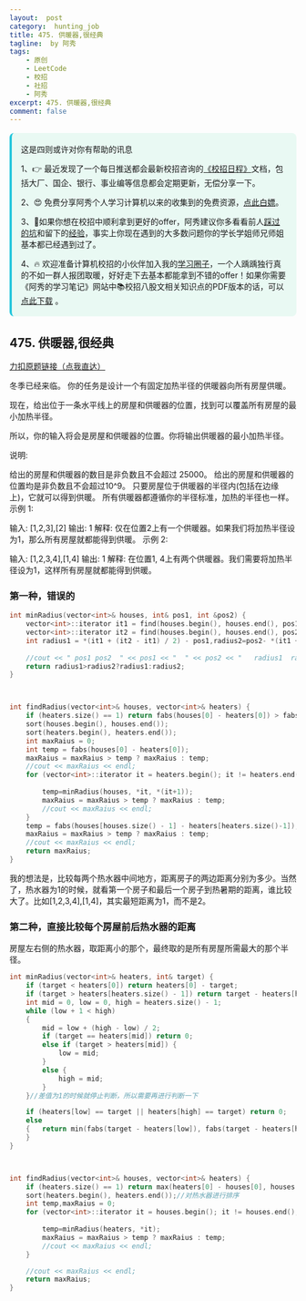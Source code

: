 ```yaml
---
layout:  post
category:  hunting_job
title: 475. 供暖器,很经典
tagline:  by 阿秀
tags:
    - 原创
    - LeetCode
    - 校招
    - 社招
    - 阿秀
excerpt: 475. 供暖器,很经典
comment: false
---
```






<div style="border-color: #24C6DC;
            background-color: #e9f9f3;         
            margin: 1rem 0;
        padding: .25rem 1rem;
        border-left-width: .3rem;
        border-left-style: solid;
        border-radius: .5rem;
        color: inherit;">
  <p>这是四则或许对你有帮助的讯息</p>
  <p>1、👉 最近发现了一个每日推送都会最新校招咨询的<a style="text-decoration: underline" href="https://flowus.cn/ee50d5eb-3cd5-4f74-880e-95b215dd4ff2" target="_blank">《校招日程》</a>文档，包括大厂、国企、银行、事业编等信息都会定期更新，无偿分享一下。</p>  
  <p>2、😍
    免费分享阿秀个人学习计算机以来的收集到的免费资源，<a style="text-decoration: underline" href="/notes/07-resources/01-free/01-introduce.html" target="_blank">点此白嫖</a>。
  </p>
  <p>3、🚀如果你想在校招中顺利拿到更好的offer，阿秀建议你多看看前人<a style="text-decoration: underline" href="https://www.yuque.com/tuobaaxiu/httmmc/npg1k81zeq4wfpyz" target="_blank">踩过的坑</a>和留下的<a style="text-decoration: underline"  target="_blank" href="https://www.yuque.com/tuobaaxiu/httmmc/gge9ppd0mbu2d3dp">经验</a>，事实上你现在遇到的大多数问题你的学长学姐师兄师姐基本都已经遇到过了。
  </p>
  <p>4、🔥 欢迎准备计算机校招的小伙伴加入我的<a  style="text-decoration: underline" href="https://www.yuque.com/tuobaaxiu/httmmc/xg0otqvc17wfx4u9" target="_blank">学习圈子</a>，一个人踽踽独行真的不如一群人报团取暖，好好走下去基本都能拿到不错的offer！如果你需要《阿秀的学习笔记》网站中📚︎校招八股文相关知识点的PDF版本的话，可以<a style="text-decoration: underline" href="/notes/08-other/02-question.html#_5、如何下载阿秀的学习笔记内容pdf版本" target="_blank">点此下载</a> 。</p>   </div>




## 475. 供暖器,很经典

[力扣原题链接（点我直达）](https://leetcode-cn.com/problems/heaters/)

冬季已经来临。 你的任务是设计一个有固定加热半径的供暖器向所有房屋供暖。

现在，给出位于一条水平线上的房屋和供暖器的位置，找到可以覆盖所有房屋的最小加热半径。

所以，你的输入将会是房屋和供暖器的位置。你将输出供暖器的最小加热半径。

说明:

给出的房屋和供暖器的数目是非负数且不会超过 25000。
给出的房屋和供暖器的位置均是非负数且不会超过10^9。
只要房屋位于供暖器的半径内(包括在边缘上)，它就可以得到供暖。
所有供暖器都遵循你的半径标准，加热的半径也一样。
示例 1:

输入: [1,2,3],[2]
输出: 1
解释: 仅在位置2上有一个供暖器。如果我们将加热半径设为1，那么所有房屋就都能得到供暖。
示例 2:

输入: [1,2,3,4],[1,4]
输出: 1
解释: 在位置1, 4上有两个供暖器。我们需要将加热半径设为1，这样所有房屋就都能得到供暖。



### 第一种，错误的

```c++
int minRadius(vector<int>& houses, int& pos1, int &pos2) {
	vector<int>::iterator it1 = find(houses.begin(), houses.end(), pos1);
	vector<int>::iterator it2 = find(houses.begin(), houses.end(), pos2);
	int radius1 = *(it1 + (it2 - it1) / 2) - pos1,radius2=pos2- *(it1 + (it2 - it1) / 2);
	
	//cout << " pos1 pos2  " << pos1 << "  " << pos2 << "   radius1  radius2 " << radius1 <<"  "<< radius2 << endl;
	return radius1>radius2?radius1:radius2;
}



int findRadius(vector<int>& houses, vector<int>& heaters) {
	if (heaters.size() == 1) return fabs(houses[0] - heaters[0]) > fabs(houses[houses.size() - 1] - heaters[0]) ? fabs(houses[0] - heaters[0]) : fabs(houses[houses.size() - 1] - heaters[0]);
	sort(houses.begin(), houses.end());
	sort(heaters.begin(), heaters.end());
	int maxRaius = 0;
	int temp = fabs(houses[0] - heaters[0]);
	maxRaius = maxRaius > temp ? maxRaius : temp;
	//cout << maxRaius << endl;
	for (vector<int>::iterator it = heaters.begin(); it != heaters.end()-1;++it ) {
		
		temp=minRadius(houses, *it, *(it+1));
		maxRaius = maxRaius > temp ? maxRaius : temp;
		//cout << maxRaius << endl;
	}
	temp = fabs(houses[houses.size() - 1] - heaters[heaters.size()-1]);
	maxRaius = maxRaius > temp ? maxRaius : temp;
	//cout << maxRaius << endl;
	return maxRaius;
}
```



我的想法是，比较每两个热水器中间地方，距离房子的两边距离分别为多少。当然了，热水器为1的时候，就看第一个房子和最后一个房子到热暑期的距离，谁比较大了。比如[1,2,3,4],[1,4]，其实最短距离为1，而不是2。



### 第二种，直接比较每个房屋前后热水器的距离

房屋左右侧的热水器，取距离小的那个，最终取的是所有房屋所需最大的那个半径。

```c++
int minRadius(vector<int>& heaters, int& target) {
	if (target < heaters[0]) return heaters[0] - target;
	if (target > heaters[heaters.size() - 1]) return target - heaters[heaters.size() - 1];
	int mid = 0, low = 0, high = heaters.size() - 1;
	while (low + 1 < high)
	{
		mid = low + (high - low) / 2;
		if (target == heaters[mid]) return 0;
		else if (target > heaters[mid]) {
			low = mid;
		}
		else {
			high = mid;
		}
	}//差值为1的时候就停止判断，所以需要再进行判断一下

	if (heaters[low] == target || heaters[high] == target) return 0;
	else
	{	return min(fabs(target - heaters[low]), fabs(target - heaters[high]));
	}
}



int findRadius(vector<int>& houses, vector<int>& heaters) {
	if (heaters.size() == 1) return max(heaters[0] - houses[0], houses[houses.size() - 1] - heaters[0]);
	sort(heaters.begin(), heaters.end());//对热水器进行排序
	int temp,maxRaius = 0;
	for (vector<int>::iterator it = houses.begin(); it != houses.end();++it ) {
		
		temp=minRadius(heaters, *it);
		maxRaius = maxRaius > temp ? maxRaius : temp;
		//cout << maxRaius << endl;
	}

	//cout << maxRaius << endl;
	return maxRaius;
}
```

<p id="二分查找"></p>

